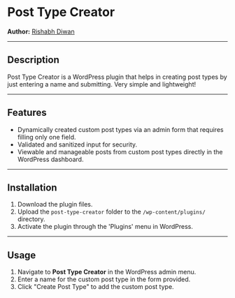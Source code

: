 # Post Type Creator

**Author:** [Rishabh Diwan](https://rishabhdiwan.netlify.app)  

---

## Description

Post Type Creator is a WordPress plugin that helps in creating post types by just entering a name and submitting. Very simple and lightweight!

---

## Features

- Dynamically created custom post types via an admin form that requires filling only one field.
- Validated and sanitized input for security.
- Viewable and manageable posts from custom post types directly in the WordPress dashboard.

---

## Installation

1. Download the plugin files.
2. Upload the `post-type-creator` folder to the `/wp-content/plugins/` directory.
3. Activate the plugin through the 'Plugins' menu in WordPress.

---

## Usage

1. Navigate to **Post Type Creator** in the WordPress admin menu.
2. Enter a name for the custom post type in the form provided.
3. Click "Create Post Type" to add the custom post type.